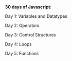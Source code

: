 **30 days of Javascript:**

Day 1: Variables and Datatypes

Day 2: Operators

Day 3: Control Structures

Day 4: Loops

Day 5: Functions
